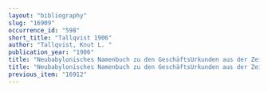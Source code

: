 ```yaml
---
layout: "bibliography"
slug: "16909"
occurrence_id: "598"
short_title: "Tallqvist 1906"
author: "Tallqvist, Knut L. "
publication_year: "1906"
title: "Neubabylonisches Namenbuch zu den GeschäftsUrkunden aus der Zeit des Samaššumukîn bis Xerxes, Annales Academiae Scientiarum Fennicae, Series B, 32/2"
title: "Neubabylonisches Namenbuch zu den GeschäftsUrkunden aus der Zeit des Samaššumukîn bis Xerxes, Annales Academiae Scientiarum Fennicae, Series B, 32/2"
previous_item: "16912"
---
```

